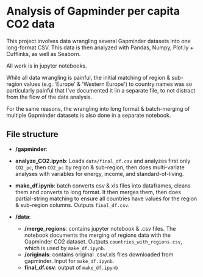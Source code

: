 # Analysis of Gapminder per capita CO2 data

This project involves data wrangling several Gapminder datasets into one long-format CSV. This data is then analyzed with Pandas, Numpy, Plot.ly + Cufflinks, as well as Seaborn. 

All work is in jupyter notebooks.

While all data wrangling is painful, the initial matching of region & sub-region values (e.g. 'Europe' & 'Western Europe') to country names was so particularly painful that I've documented it iin a separate file, to not distract from the flow of the data analysis.

For the same reasons, the wrangling into long format & batch-merging of multiple Gapminder datasets is also done in a separate notebook.

## File structure

* **/gapminder**:

* **analyze_CO2.ipynb**: Loads `data/final_df.csv` and analyzes first only `CO2_pc`, then `CO2_pc` by region & sub-region, then does multi-variate analyses with variables for energy, income, and standard-of-living.

* **make_df.ipynb**: batch converts csv & xls files into dataframes, cleans them and converts to long format. It then merges them, then does partial-string matching to ensure all countries have values for the region & sub-region columns. Outputs `final_df.csv`.

* **/data**:

   * **/merge_regions**: contains jupyter notebook & .csv files. The notebook documents the merging of regions data with the Gapminder CO2 dataset. Outputs `countries_with_regions.csv`, which is used by `make_df.ipynb`.
   * **/originals**: contains original .csv/.xls files downloaded from gapminder. Input for `make_df.ipynb`.
   * **final_df.csv**: output of `make_df.ipynb`



